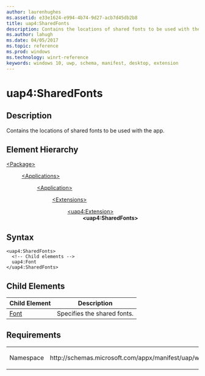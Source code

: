 ```yaml
---
author: laurenhughes
ms.assetid: e33e1624-e994-4b74-9d27-acb7d45db2b8
title: uap4:SharedFonts
description: Contains the locations of shared fonts to be used with the app. 
ms.author: lahugh
ms.date: 04/05/2017
ms.topic: reference
ms.prod: windows
ms.technology: winrt-reference
keywords: windows 10, uwp, schema, manifest, desktop, extension 
---
```


# uap4:SharedFonts

## Description
Contains the locations of shared fonts to be used with the app. 

## Element Hierarchy
<dl>
<dt><a href="element-package.md">&lt;Package&gt;</a></dt>
<dd>
<dl>
<dt><a href="element-applications.md">&lt;Applications&gt;</a></dt>
<dd>
<dl>
<dt><a href="element-application.md">&lt;Application&gt;</a></dt>
<dd>
<dl>
<dt><a href="element-1-extensions.md">&lt;Extensions&gt;</a></dt>
<dd>
<dl>
<dt><a href="element-uap4-extension.md">&lt;uap4:Extension&gt;</a></dt>
<dd><b>&lt;uap4:SharedFonts&gt;</b></dd>
</dl>
</dd>
</dl>
</dd>
</dl>
</dd>
</dl>
</dd>
</dl>

## Syntax
```syntax
<uap4:SharedFonts>
  <!-- Child elements -->
  uap4:Font
</uap4:SharedFonts>
```


## Child Elements
| Child Element | Description |
|---------------|-------------|
| [Font](element-uap4-font.md) | Specifies the shared fonts. |

## Requirements

<table>
<colgroup>
<col width="50%" />
<col width="50%" />
</colgroup>
<tbody>
<tr class="odd">
<td><p>Namespace</p></td>
<td><p>http://schemas.microsoft.com/appx/manifest/uap/windows10/4</p></td>
</tr>
</tbody>
</table>